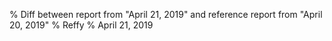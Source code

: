 % Diff between report from "April 21, 2019" and reference report from "April 20, 2019"
% Reffy
% April 21, 2019

